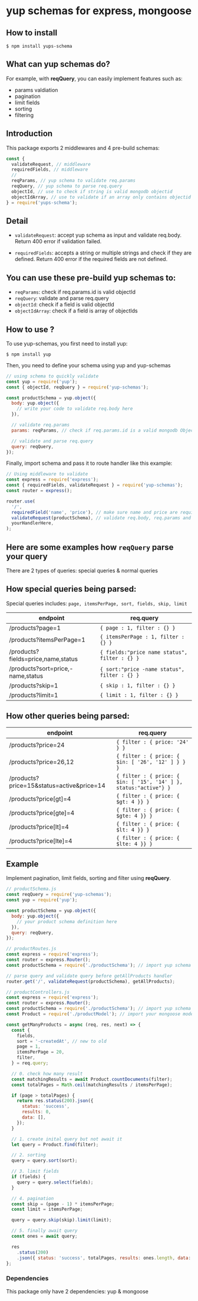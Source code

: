 # yup schemas for express, mongoose

## How to install

    $ npm install yups-schema

## What can yup schemas do?

For example, with **reqQuery**, you can easily implement features such as:

- params valdiation
- pagination
- limit fields
- sorting
- filtering

## Introduction

This package exports 2 middlewares and 4 pre-build schemas:

```javascript
const {
  validateRequest, // middleware
  requiredFields, // middleware
  //
  reqParams, // yup schema to validate req.params
  reqQuery, // yup schema to parse req.query
  objectId, // use to check if string is valid mongodb objectid
  objectIdArray, // use to validate if an array only contains objectid
} = require('yups-schema');
```

## Detail

- `validateRequest`: accept yup schema as input and validate req.body. Return 400 error if validation failed.

- `requiredFields`: accepts a string or multiple strings and check if they are defined. Return 400 error if the required fields are not defined.

## You can use these pre-build yup schemas to:

- `reqParams`: check if req.params.id is valid objectId
- `reqQuery`: validate and parse req.query
- `objectId`: check if a field is valid objectId
- `objectIdArray`: check if a field is array of objectIds

## How to use ?

To use yup-schemas, you first need to install yup:

`$ npm install yup`

Then, you need to define your schema using yup and yup-schemas

```javascript
// using schema to quickly validate
const yup = require('yup');
const { objectId, reqQuery } = require('yup-schemas');

const productSchema = yup.object({
  body: yup.object({
    // write your code to validate req.body here
  }),

  // validate req.params
  params: reqParams, // check if req.params.id is a valid mongodb ObjectId

  // validate and parse req.query
  query: reqQuery,
});
```

Finally, import schema and pass it to route handler like this example:

```javascript
// Using middleware to validate
const express = require('express');
const { requiredFields, validateRequest } = require('yup-schemas');
const router = express();

router.use(
  '/',
  requiredField('name', 'price'), // make sure name and price are required
  validateRequest(productSchema), // validate req.body, req.params and req.query using defined schema
  yourHandlerHere,
);
```

## Here are some examples how `reqQuery` parse your query

There are 2 types of queries: special queries & normal queries

## How special queries being parsed:

Special queries includes: `page, itemsPerPage, sort, fields, skip, limit`

| endpoint                           | req.query                                     |
| ---------------------------------- | --------------------------------------------- |
| /products?page=1                   | `{ page : 1, filter : {} }`                   |
| /products?itemsPerPage=1           | `{ itemsPerPage : 1, filter : {} }`           |
| /products?fields=price,name,status | `{ fields:"price name status", filter : {} }` |
| /products?sort=price,-name,status  | `{ sort:"price -name status", filter : {} }`  |
| /products?skip=1                   | `{ skip : 1, filter : {} }`                   |
| /products?limit=1                  | `{ limit : 1, filter : {} }`                  |

## How other queries being parsed:

| endpoint                                  | req.query                                                         |
| ----------------------------------------- | ----------------------------------------------------------------- |
| /products?price=24                        | `{ filter : { price: '24' } }`                                    |
| /products?price=26,12                     | `{ filter : { price: { $in: [ '26', '12' ] } } }`                 |
| /products?price=15&status=active&price=14 | `{ filter : { price: { $in: [ '15', '14' ] }, status:"active"} }` |
| /products?price[gt]=4                     | `{ filter : { price: { $gt: 4 }} }`                               |
| /products?price[gte]=4                    | `{ filter : { price: { $gte: 4 }} }`                              |
| /products?price[lt]=4                     | `{ filter : { price: { $lt: 4 }} }`                               |
| /products?price[lte]=4                    | `{ filter : { price: { $lte: 4 }} }`                              |

## Example

Implement pagination, limit fields, sorting and filter using **reqQuery**.

```javascript
// productSchema.js
const reqQuery = require('yup-schemas');
const yup = require('yup');

const productSchema = yup.object({
  body: yup.object({
    // your product schema definition here
  }),
  query: reqQuery,
});
```

```javascript
// productRoutes.js
const express = require('express');
const router = express.Router();
const productSchema = require('./productSchema'); // import yup schema

// parse query and validate query before getAllProducts handler
router.get('/', validateRequest(productSchema), getAllProducts);
```

```javascript
// productControllers.js
const express = require('express');
const router = express.Router();
const productSchema = require('./productSchema'); // import yup schema
const Product = require('./productModel'); // import your mongoose model here

const getManyProducts = async (req, res, next) => {
  const {
    fields,
    sort = '-createdAt', // new to old
    page = 1,
    itemsPerPage = 20,
    filter,
  } = req.query;

  // 0. check how many result
  const matchingResults = await Product.countDocuments(filter);
  const totalPages = Math.ceil(matchingResults / itemsPerPage);

  if (page > totalPages) {
    return res.status(200).json({
      status: 'success',
      results: 0,
      data: [],
    });
  }

  // 1. create inital query but not await it
  let query = Product.find(filter);

  // 2. sorting
  query = query.sort(sort);

  // 3. limit fields
  if (fields) {
    query = query.select(fields);
  }

  // 4. pagination
  const skip = (page - 1) * itemsPerPage;
  const limit = itemsPerPage;

  query = query.skip(skip).limit(limit);

  // 5. finally await query
  const ones = await query;

  res
    .status(200)
    .json({ status: 'success', totalPages, results: ones.length, data: ones });
};
```

### Dependencies

This package only have 2 dependencies: yup & mongoose
